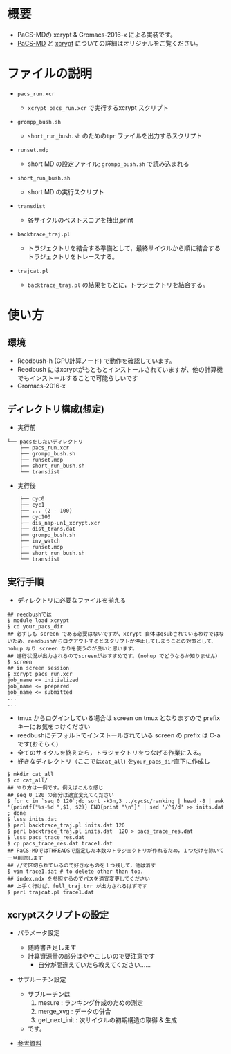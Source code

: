 概要
====

- PaCS-MDの xcrypt & Gromacs-2016-x による実装です。
- [PaCS-MD]() と [xcrypt](https://bitbucket.org/tasuku/xcrypt) についての詳細はオリジナルをご覧ください。


ファイルの説明
==============
- `pacs_run.xcr`
    - `xcrypt pacs_run.xcr` で実行するxcrypt スクリプト
- `grompp_bush.sh`
    - `short_run_bush.sh` のための`tpr` ファイルを出力するスクリプト
- `runset.mdp`
    - short MD の設定ファイル; `grompp_bush.sh` で読み込まれる
- `short_run_bush.sh`
    - short MD の実行スクリプト
- `transdist`
    - 各サイクルのベストスコアを抽出,print

- `backtrace_traj.pl`
	- トラジェクトリを結合する準備として，最終サイクルから順に結合するトラジェクトリをトレースする。
- `trajcat.pl`
	- `backtrace_traj.pl` の結果をもとに，トラジェクトリを結合する。

使い方
======

環境
----

- Reedbush-h (GPU計算ノード) で動作を確認しています。
- Reedbush にはxcryptがもともとインストールされていますが、他の計算機でもインストールすることで可能らしいです
- Gromacs-2016-x


ディレクトリ構成(想定)
----------------

- 実行前

```
└── pacsをしたいディレクトリ
    ├── pacs_run.xcr
    ├── grompp_bush.sh
    ├── runset.mdp
    ├── short_run_bush.sh
    └── transdist
```
- 実行後

```
    ├── cyc0
    ├── cyc1
    ├── ... (2 - 100)
    ├── cyc100
    ├── dis_nap-un1_xcrypt.xcr
    ├── dist_trans.dat
    ├── grompp_bush.sh
    ├── inv_watch
    ├── runset.mdp
    ├── short_run_bush.sh
    └── transdist
```

実行手順
--------

- ディレクトリに必要なファイルを揃える

```
## reedbushでは
$ module load xcrypt
$ cd your_pacs_dir
## 必ずしも screen である必要はないですが、xcrypt 自体はqsubされているわけではないため、reedbushからログアウトするとスクリプトが停止してしまうことの対策として、nohup なり screen なりを使うのが良いと思います。
## 進行状況が出力されるのでscreenがおすすめです。(nohup でどうなるか知りません）
$ screen 
## in screen session
$ xcrypt pacs_run.xcr
job_name <= initialized
job_name <= prepared
job_name <= submitted
...
...
```
- tmux からログインしている場合は screen on tmux となりますので prefix キーにお気をつけください
- reedbushにデフォルトでインストールされている screen の prefix は C-a です(おそらく)
- 全てのサイクルを終えたら，トラジェクトリをつなげる作業に入る。
- 好きなディレクトリ（ここでは`cat_all`) を`your_pacs_dir`直下に作成し

```
$ mkdir cat_all
$ cd cat_all/
## やり方は一例です。例えばこんな感じ
## seq 0 120 の部分は適宜変えてください
$ for c in `seq 0 120`;do sort -k3n,3 ../cyc$c/ranking | head -8 | awk '{printf("%s-%d ",$1, $2)} END{print "\n"}' | sed '/^$/d' >> inits.dat ; done
$ less inits.dat
$ perl backtrace_traj.pl inits.dat 120
$ perl backtrace_traj.pl inits.dat  120 > pacs_trace_res.dat
$ less pacs_trace_res.dat
$ cp pacs_trace_res.dat trace1.dat
## PaCS-MDではTHREADSで指定した本数のトラジェクトリが作れるため，１つだけを除いて一旦削除します
## //で区切られているので好きなものを１つ残して，他は消す
$ vim trace1.dat # to delete other than top.
## index.ndx を参照するのでパスを適宜変更してください
## 上手く行けば，full_traj.trr が出力されるはずです
$ perl trajcat.pl trace1.dat
```

xcryptスクリプトの設定
--------------------- 

- パラメータ設定
    - 随時書き足します
    - 計算資源量の部分はややこしいので要注意です
        - 自分が間違えていたら教えてください……
        
- サブルーチン設定
    - サブルーチンは
        1. mesure        : ランキング作成のための測定
        2. merge_xvg     : データの併合
        3. get_next_init : 次サイクルの初期構造の取得 & 生成
    - です。

- [参考資料](http://www.cc.u-tokyo.ac.jp/support/kosyu/62/shiryou-20160906-5.pdf)


